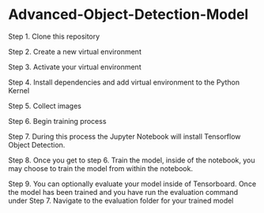 # Advanced-Object-Detection-Model

Step 1. Clone this repository

Step 2. Create a new virtual environment

Step 3. Activate your virtual environment

Step 4. Install dependencies and add virtual environment to the Python Kernel

Step 5. Collect images 

Step 6. Begin training process 

Step 7. During this process the Jupyter Notebook will install Tensorflow Object Detection.

Step 8. Once you get to step 6. Train the model, inside of the notebook, you may choose to train the model from within the notebook. 

Step 9. You can optionally evaluate your model inside of Tensorboard. Once the model has been trained and you have run the evaluation command under Step 7. Navigate to the evaluation folder for your trained model 
